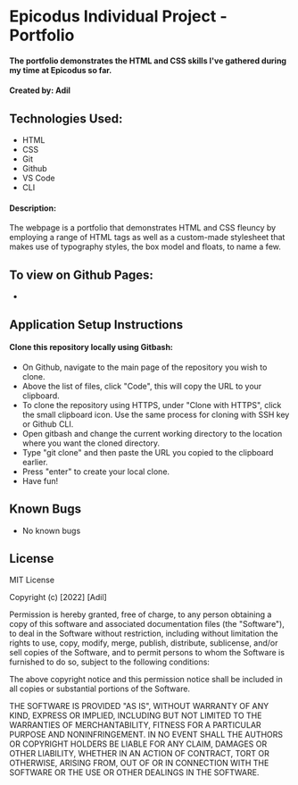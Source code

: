 # Epicodus Individual Project - Portfolio
#### The portfolio demonstrates the HTML and CSS skills I've gathered during my time at Epicodus so far. 
#### Created by: Adil 

## Technologies Used: 

* HTML
* CSS
* Git
* Github
* VS Code
* CLI 

#### Description: 
The webpage is a portfolio that demonstrates HTML and CSS fleuncy by employing a range of HTML tags 
as well as a custom-made stylesheet that makes use of typography styles, the box model and floats, to name a few. 

## To view on Github Pages: 
* 

## Application Setup Instructions
#### Clone this repository locally using Gitbash: 
* On Github, navigate to the main page of the repository you wish to clone. 
* Above the list of files, click "Code", this will copy the URL to your clipboard.
* To clone the repository using HTTPS, under "Clone with HTTPS", click the small clipboard icon. Use the same process for cloning with SSH key or Github CLI.
* Open gitbash and change the current working directory to the location where you want the cloned directory.
* Type "git clone" and then paste the URL you copied to the clipboard earlier.
* Press "enter" to create your local clone. 
* Have fun! 

## Known Bugs
* No known bugs

## License

MIT License

Copyright (c) [2022] [Adil]

Permission is hereby granted, free of charge, to any person obtaining a copy
of this software and associated documentation files (the "Software"), to deal
in the Software without restriction, including without limitation the rights
to use, copy, modify, merge, publish, distribute, sublicense, and/or sell
copies of the Software, and to permit persons to whom the Software is
furnished to do so, subject to the following conditions:

The above copyright notice and this permission notice shall be included in all
copies or substantial portions of the Software.

THE SOFTWARE IS PROVIDED "AS IS", WITHOUT WARRANTY OF ANY KIND, EXPRESS OR
IMPLIED, INCLUDING BUT NOT LIMITED TO THE WARRANTIES OF MERCHANTABILITY,
FITNESS FOR A PARTICULAR PURPOSE AND NONINFRINGEMENT. IN NO EVENT SHALL THE
AUTHORS OR COPYRIGHT HOLDERS BE LIABLE FOR ANY CLAIM, DAMAGES OR OTHER
LIABILITY, WHETHER IN AN ACTION OF CONTRACT, TORT OR OTHERWISE, ARISING FROM,
OUT OF OR IN CONNECTION WITH THE SOFTWARE OR THE USE OR OTHER DEALINGS IN THE
SOFTWARE.
